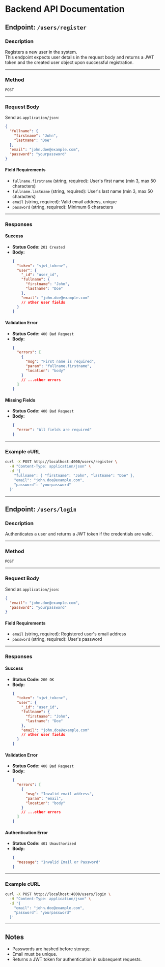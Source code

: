 # Backend API Documentation

## Endpoint: `/users/register`

### Description

Registers a new user in the system.  
This endpoint expects user details in the request body and returns a JWT token and the created user object upon successful registration.

---

### Method

`POST`

---

### Request Body

Send as `application/json`:

```json
{
  "fullname": {
    "firstname": "John",
    "lastname": "Doe"
  },
  "email": "john.doe@example.com",
  "password": "yourpassword"
}
```

#### Field Requirements

- `fullname.firstname` (string, required): User's first name (min 3, max 50 characters)
- `fullname.lastname` (string, required): User's last name (min 3, max 50 characters)
- `email` (string, required): Valid email address, unique
- `password` (string, required): Minimum 6 characters

---

### Responses

#### Success

- **Status Code:** `201 Created`
- **Body:**
  ```json
  {
    "token": "<jwt_token>",
    "user": {
      "_id": "user_id",
      "fullname": {
        "firstname": "John",
        "lastname": "Doe"
      },
      "email": "john.doe@example.com"
      // other user fields
    }
  }
  ```

#### Validation Error

- **Status Code:** `400 Bad Request`
- **Body:**
  ```json
  {
    "errors": [
      {
        "msg": "First name is required",
        "param": "fullname.firstname",
        "location": "body"
      }
      // ...other errors
    ]
  }
  ```

#### Missing Fields

- **Status Code:** `400 Bad Request`
- **Body:**
  ```json
  {
    "error": "All fields are required"
  }
  ```

---

### Example cURL

```sh
curl -X POST http://localhost:4000/users/register \
  -H "Content-Type: application/json" \
  -d '{
    "fullname": { "firstname": "John", "lastname": "Doe" },
    "email": "john.doe@example.com",
    "password": "yourpassword"
  }'
```

---

## Endpoint: `/users/login`

### Description

Authenticates a user and returns a JWT token if the credentials are valid.

---

### Method

`POST`

---

### Request Body

Send as `application/json`:

```json
{
  "email": "john.doe@example.com",
  "password": "yourpassword"
}
```

#### Field Requirements

- `email` (string, required): Registered user's email address
- `password` (string, required): User's password

---

### Responses

#### Success

- **Status Code:** `200 OK`
- **Body:**
  ```json
  {
    "token": "<jwt_token>",
    "user": {
      "_id": "user_id",
      "fullname": {
        "firstname": "John",
        "lastname": "Doe"
      },
      "email": "john.doe@example.com"
      // other user fields
    }
  }
  ```

#### Validation Error

- **Status Code:** `400 Bad Request`
- **Body:**
  ```json
  {
    "errors": [
      {
        "msg": "Invalid email address",
        "param": "email",
        "location": "body"
      }
      // ...other errors
    ]
  }
  ```

#### Authentication Error

- **Status Code:** `401 Unauthorized`
- **Body:**
  ```json
  {
    "message": "Invalid Email or Password"
  }
  ```

---

### Example cURL

```sh
curl -X POST http://localhost:4000/users/login \
  -H "Content-Type: application/json" \
  -d '{
    "email": "john.doe@example.com",
    "password": "yourpassword"
  }'
```

---

## Notes

- Passwords are hashed before storage.
- Email must be unique.
- Returns a JWT token for authentication in subsequent requests.
